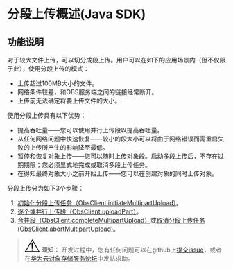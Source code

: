 # 分段上传概述\(Java SDK\)<a name="obs_21_0614"></a>

## 功能说明<a name="section175591754133514"></a>

对于较大文件上传，可以切分成段上传。用户可以在如下的应用场景内（但不仅限于此），使用分段上传的模式：

-   上传超过100MB大小的文件。
-   网络条件较差，和OBS服务端之间的链接经常断开。
-   上传前无法确定将要上传文件的大小。

使用分段上传具有以下优势：

-   提高吞吐量——您可以使用并行上传段以提高吞吐量。
-   从任何网络问题中快速恢复——较小的段大小可以将由于网络错误而需重启失败的上传所产生的影响降至最低。
-   暂停和恢复对象上传——您可以随时上传对象段。启动多段上传后，不存在过期期限；您必须显式地完成或取消多段上传任务。
-   在得知最终对象大小之前开始上传——您可以在创建对象的同时上传对象。

分段上传分为如下3个步骤：

1.  [初始化分段上传任务（ObsClient.initiateMultipartUpload）](初始化分段上传任务(Java-SDK).md)。
2.  [逐个或并行上传段（ObsClient.uploadPart）](上传段(Java-SDK).md)。
3.  [合并段（ObsClient.completeMultipartUpload）](合并段(Java-SDK).md)或[取消分段上传任务\(ObsClient.abortMultipartUpload\)](取消分段上传任务(Java-SDK).md)。

>![](public_sys-resources/icon-notice.gif) **须知：** 
>开发过程中，您有任何问题可以在github上[提交issue](https://github.com/huaweicloud/huaweicloud-sdk-java-obs/issues)，或者在[华为云对象存储服务论坛](https://bbs.huaweicloud.com/forum/forum-620-1.html)中发帖求助。

